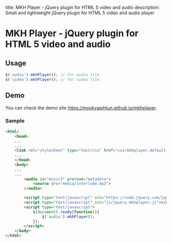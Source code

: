 title: MKH Player - jQuery plugin for HTML 5 video and audio
description: Small and lightweight jQuery plugin for HTML 5 video and audio player

# MKH Player - jQuery plugin for HTML 5 video and audio

## Usage

```javascript
$('audio').mkhPlayer(); // for audio file
$('video').mkhPlayer(); // for video file
```

## Demo

You can check the demo site https://myokyawhtun.github.io/mkhplayer.

### Sample

```html
<html>
	<head>
	...
	...
	<link rel="stylesheet" type="text/css" href="css/mkhplayer.default.css"/>
	...
	</head>
	<body>
	...
	...
		<audio id="music3" preload="metadata">
			<source src="media/interlude.mp3">
		</audio>

		<script type="text/javascript" src="https://code.jquery.com/jquery-1.7.1.min.js"></script>
		<script type="text/javascript" src="js/jquery.mkhplayer.js"></script>
		<script type="text/javascript">
			$(document).ready(function(){
				$('audio').mkhPlayer();
			});
		</script>
	</body>
</html>
```